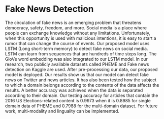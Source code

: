 # Fake News Detection
The circulation of fake news is an emerging problem that threatens democracy, safety, freedom, and more. Social media is a place where people can exchange knowledge without any limitations. Unfortunately, when this opportunity is used with malicious intentions, it is easy to start a rumor that can change the course of events. Our proposed model uses LSTM (Long short-term memory) to detect fake news on social media. LSTM can learn from sequences that are hundreds of time steps long. The GloVe word embedding was also integrated to our LSTM model. In our research, two publicly available datasets called PHEME and Fake news detection on Kaggle are used. After pre-processing our data, our proposed model is deployed. Our results show us that our model can detect fake news on Twitter and news articles. It has also been tested how the subject to which a domain belongs according to the contents of the data affects the results. A better accuracy was achieved when the data is separated according to their domain. Our testing accuracy for articles that contain the 2016 US Elections-related content is 0.9973 when it is 0.8985 for single domain data of PHEME and 0.7988 for the multi-domain dataset. For future work, multi-modality and linguality can be implemented.
